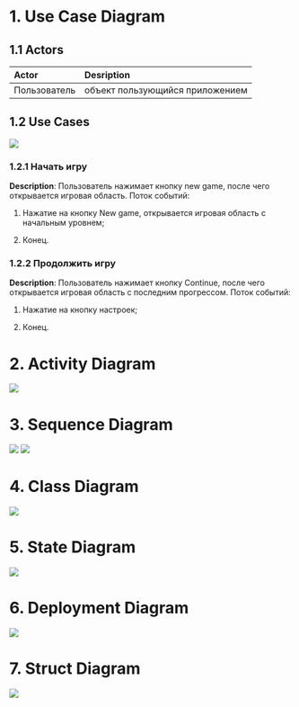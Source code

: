 # 1. Use Case Diagram

## 1.1 Actors 
  
  Actor | Desription
:-----|:----------
Пользователь  | объект пользующийся приложением

## 1.2 Use Cases
<img src="https://github.com/vasiliy-voronich/projecttritpo/blob/master/diagrams/use%20case%20(structuring%20template).png">



### 1.2.1 Начать игру

**Description**: Пользователь нажимает кнопку new game,  после чего открывается игровая область.
Поток событий:

1. Нажатие на кнопку New game, открывается игровая область с начальным уровнем;

2. Конец.



### 1.2.2 Продолжить игру

**Description**: Пользователь нажимает кнопку Continue,  после чего открывается игровая область с последним прогрессом.
Поток событий:

1. Нажатие на кнопку настроек;

2. Конец.




# 2. Activity Diagram 

<img src="https://github.com/vasiliy-voronich/projecttritpo/blob/master/diagrams/Activity%20Diagram%20New.png">


# 3. Sequence Diagram
<img src="https://github.com/vasiliy-voronich/projecttritpo/blob/master/diagrams/Sequence%20new.png">

<img src="https://github.com/vasiliy-voronich/projecttritpo/blob/master/diagrams/Sequence%20new.png">


# 4. Class Diagram
<img src="https://github.com/vasiliy-voronich/projecttritpo/blob/master/diagrams/Class%20Diagram.png">


# 5. State Diagram
<img src="https://github.com/vasiliy-voronich/projecttritpo/blob/master/diagrams/State%20Diagram.png">


# 6. Deployment Diagram
<img src="https://github.com/vasiliy-voronich/projecttritpo/blob/master/diagrams/Deployment%20DiagramNew.png">

# 7. Struct Diagram
<img src="https://github.com/vasiliy-voronich/projecttritpo/blob/master/diagrams/StractDiagram.png">
